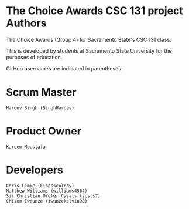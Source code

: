 # The Choice Awards CSC 131 project Authors

The Choice Awards (Group 4) for Sacramento State's CSC 131 class.

This is developed by students at Sacramento State University for the purposes of education.

GitHub usernames are indicated in parentheses. 

# Scrum Master

    Hardev Singh (SinghHardev)

# Product Owner

    Kareem Moustafa


# Developers

    Chris Lemke (Finesseology)
    Matthew Williams (williams4564)
    Sir Christian Orefer Casals (scsls7)
    Chisom Iweunze (iwunzekelvin98)
    
